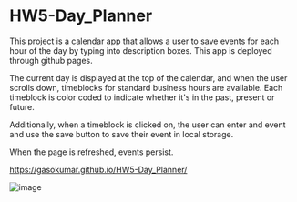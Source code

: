 # HW5-Day_Planner

This project is a calendar app that allows a user to save events for each hour of the day by typing into description boxes. This app is deployed through github pages.

The current day is displayed at the top of the calendar, and when the user scrolls down, timeblocks for standard business hours are available.
Each timeblock is color coded to indicate whether it's in the past, present or future.

Additionally, when a timeblock is clicked on, the user can enter and event and use the save button to save their event in local storage.

When the page is refreshed, events persist.


https://gasokumar.github.io/HW5-Day_Planner/

![image](https://user-images.githubusercontent.com/87357653/138443558-a1f2c045-f9cf-462b-998c-65a3dd3ee8f7.png)
